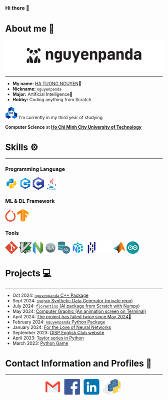 ### Hi there 👋

# About me 🐼

<!DOCTYPE html>
<html lang="en">
    <body>
        <p><img alt="nguyenpanda logo" src="/logo_nguyenpanda/svg/nguyenpanda.svg" /></p>
    </body>
</html>

---

- **My name:** [HA TUONG NGUYEN](https://www.facebook.com/HaTuongNguyenkute)👋
- **Nickname:** `nguyenpanda`
- **Major:** Artificial Intelligence🧠
- **Hobby:** Coding anything from Scratch

[//]: # (@formatter:off)

  <p align="left">
    <code><img height="40" src="Image/BKU.png" alt="HCMUT logo"></code>
    I'm currently in my third year of studying
  </p>
  <p><strong>Computer Science</strong> at <a href="https://oisp.hcmut.edu.vn/"><strong>Ho Chi Minh City University of Technology</strong></a></p>

[//]: # (@formatter:on)

[//]: # (<img height="40" src="Image/Monash.icon.png">)

# Skills ⚙️

---

### Programming Language

<code><img height="40" src="Image/Python.icon.png"></code> <!-- Python 3 -->
<code><img height="40" src="Image/C++.icon.png"></code> <!-- C++ -->
<code><img height="40" src="Image/C.icon.png"></code> <!-- C++ -->
<code><img height="40" src="Image/Java.icon.png"></code> <!-- Java -->

### ML & DL Framework

<code><img height="40" src="Image/PyTorch.icon.png"></code> <!-- PyTorch -->
<code><img height="40" src="Image/Tensorflow.icon.svg"></code> <!-- Tensorflow -->

### Tools

<code><img height="40" src="Image/Git.icon.png"></code> <!-- Git -->
<code><img height="40" src="Image/Vim.icon.png"></code> <!-- Vim -->
<code><img height="40" src="Image/NVim.icon.png"></code> <!-- NVim -->
<code><img height="40" src="Image/LaTex.icon.png"></code> <!-- LaTex -->
<code><img height="40" src="Image/SQL.icon.png"></code> <!-- SQL -->
<code><img height="40" src="Image/NumPy.icon.png"></code> <!-- Numpy -->
<code><img height="40" src="Image/Pandas.icon.png"></code> <!-- Pandas -->
<code><img height="40" src="Image/Pydantic.icon.svg"></code> <!-- Pydantic -->
<code><img height="40" src="Image/Matlab.icon.png"></code> <!-- MatLab -->
<code><img height="40" src="Image/Arduino.icon.png"></code> <!-- Arduino -->

[//]: # (# Experience 👨‍💻)

[//]: # (- None yet :< but I will gradually add to it over the next 1 to 2 years.)

# Projects 💻

---

[//]: # (@formatter:off)

- Oct 2024: [`nguyenpanda` C++ Package](https://github.com/nguyenpanda/nguyenpanda-cpp-pacakge)
- Sept 2024: [`syngen` Synthetic Data Generator (private repo)](https://github.com/nguyenpanda/syngen)
- July 2024: [`florentino` (AI package from Scratch with Numpy)](https://github.com/nguyenpanda/florentino)
- May 2024: [Computer Graphic (An animation screen on Terminal)](https://github.com/nguyenpanda/ComputerGraphic)
- April 2024: [The project has failed twice since May 2024🤡](https://github.com/RestingWiki/BiKipTramTrieu/tree/main)
- February 2024: [`nguyenpanda` Python Package](https://github.com/nguyenpanda/nguyenpanda-py-package)
- January 2024: [For the Love of Neural Networks](https://github.com/nguyenpanda/For-the-Love-of-Neural-Networks)
- September 2023: [OISP English Club website](https://github.com/nguyenpanda/OECWebsite)
- April 2023: [Taylor series in Python](https://github.com/nguyenpanda/Learning-Python/blob/master/Small_Project_TN_Made/Math%20with%20Python/TaylorExpansion.py)
- March 2023: [Python Game](https://github.com/nguyenpanda/Learning-Python/blob/master/Small_Project_TN_Made/TheBigBookOfSmallPythonProject/Project1_BagelsGame.py)

[//]: # (@formatter:on)

# Contact Information and Profiles 📧

---

<p align='center'>
<a href="mailto:hatuongnguyen0107@gmail.com"><img height="50" src="Image/email_icon.png" alt="gmail logo"></a>&nbsp;&nbsp;
<a href="https://www.facebook.com/HaTuongNguyenkute"><img height="50" src="Image/facebook_icon.png" alt="facebook logo"></a>&nbsp;&nbsp;
<a href="www.linkedin.com/in/nguyenpanda"><img height="50" src="Image/linkedin.png" alt="Linkedin logo"></a>&nbsp;&nbsp;
<a href="https://pypi.org/user/nguyenpanda"><img height="50" src="Image/PyPI.svg" alt="PyPI logo"></a>&nbsp;&nbsp;
</p>
